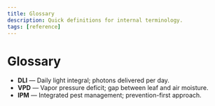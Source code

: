 ```yaml
---
title: Glossary
description: Quick definitions for internal terminology.
tags: [reference]
---
```


# Glossary

- **DLI** — Daily light integral; photons delivered per day.
- **VPD** — Vapor pressure deficit; gap between leaf and air moisture.
- **IPM** — Integrated pest management; prevention-first approach.
